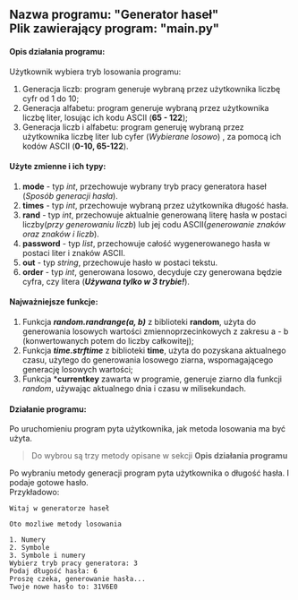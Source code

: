 ## Nazwa programu: "Generator haseł" <br> Plik zawierający program: "main.py"

#### Opis działania programu:
Użytkownik wybiera tryb losowania programu:
1. Generacja liczb: program generuje wybraną przez użytkownika liczbę cyfr od 1 do 10; <br>
2. Generacja alfabetu: program generuje wybraną przez użytkownika liczbę liter, losując ich kodu ASCII (**65 - 122**); <br>
3. Generacja liczb i alfabetu: program generuję wybraną przez użytkownika liczbę liter lub cyfer (*Wybierane losowo*) , za pomocą ich kodów ASCII (**0-10, 65-122**). 

#### Użyte zmienne i ich typy:
1. **mode** - typ *int*, przechowuje wybrany tryb pracy generatora haseł (*Sposób generacji hasła*). <br>
2. **times** - typ *int*, przechowuje wybraną przez użytkownika długość hasła. <br>
3. **rand** - typ *int*, przechowuje aktualnie generowaną literę hasła w postaci liczby(*przy generowaniu liczb*) lub jej codu ASCII(*generowanie znaków oraz znaków i liczb*). <br>
4. **password** - typ *list*, przechowuje całość wygenerowanego hasła w postaci liter i znaków ASCII. <br>
5. **out** - typ *string*, przechowuje hasło w postaci tekstu. <br>
6. **order** - typ *int*, generowana losowo, decyduje czy generowana będzie cyfra, czy litera (***Używana tylko w 3 trybie!***).

#### Najważniejsze funkcje:
1. Funkcja ***random.randrange(a, b)*** z biblioteki **random**, użyta do generowania losowych wartości zmiennoprzecinkowych z zakresu a - b (konwertowanych potem do liczby całkowitej); <br>
2. Funkcja ***time.strftime*** z biblioteki **time**, użyta do pozyskana aktualnego czasu, użytego do generowania losowego ziarna, wspomagającego generację losowych wartości; <br>
3. Funkcja ***currentkey** zawarta w programie, generuje ziarno dla funkcji *random*, używając aktualnego dnia i czasu w milisekundach. <br>

#### Działanie programu:
Po uruchomieniu program pyta użytkownika, jak metoda losowania ma być użyta. <br>
> Do wybrou są trzy metody opisane w sekcji **Opis działania programu**

Po wybraniu metody generacji program pyta użytkownika o długość hasła. I podaje gotowe hasło. <br>
Przykładowo: 
```
Witaj w generatorze haseł

Oto mozliwe metody losowania

1. Numery
2. Symbole
3. Symbole i numery
Wybierz tryb pracy generatora: 3
Podaj długość hasła: 6
Proszę czeka, generowanie hasła...
Twoje nowe hasło to: 31V6E0 
```




